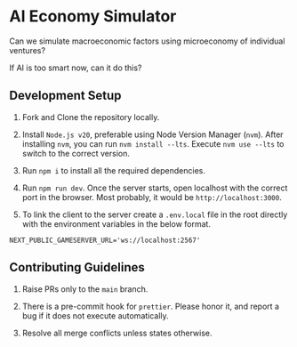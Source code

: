 # AI Economy Simulator

Can we simulate macroeconomic factors using microeconomy of individual ventures?

If AI is too smart now, can it do this?

## Development Setup

1. Fork and Clone the repository locally.

1. Install `Node.js v20`, preferable using Node Version Manager (`nvm`). After installing `nvm`, you can run `nvm install --lts`. Execute `nvm use --lts` to switch to the correct version.

1. Run `npm i` to install all the required dependencies.

1. Run `npm run dev`. Once the server starts, open localhost with the correct port in the browser. Most probably, it would be `http://localhost:3000`.

1. To link the client to the server create a `.env.local` file in the root directly with the environment variables in the below format.

```
NEXT_PUBLIC_GAMESERVER_URL='ws://localhost:2567'
```

## Contributing Guidelines

1. Raise PRs only to the `main` branch.

1. There is a pre-commit hook for `prettier`. Please honor it, and report a bug if it does not execute automatically.

1. Resolve all merge conflicts unless states otherwise.
